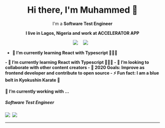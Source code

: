 <h1 align='center'>  Hi there, I'm Muhammed 👋 </h1>

<p align='center'>
  I'm a <b>Software Test Engineer<b>
</p>
  
<p align='center'>
  I live in Lagos, Nigeria and work at <b>ACCELERATOR APP</b>
</p>
  
 <p align='center'>
  <a href="https://www.linkedin.com/in/ovansa/"><img src="https://img.shields.io/badge/linkedin-%230077B5.svg?&style=for-the-badge&logo=linkedin&logoColor=white" /></a>&nbsp;&nbsp;&nbsp;&nbsp;
  <a href="mailto:aminmuhammad18@gmail.com?subject=Olá%20Stefany"><img src="https://img.shields.io/badge/gmail-%23D14836.svg?&style=for-the-badge&logo=gmail&logoColor=white" /></a>&nbsp;&nbsp;&nbsp;&nbsp;

</p>

<ul>
  <li>🌱 I’m currently learning React with Typescript 🚀🚀🚀</li>
</ul>
- 🌱 I’m currently learning React with Typescript 🚀🚀🚀
- 👯 I’m looking to collaborate with other content creators
- 🥅 2020 Goals: Improve as frontend developer and contribute to open source
- ⚡ Fun fact: I am a blue belt in Kyokushin Karate 🥋

<h4>🔭  I’m currently working with ...</h4>

<h5>Software Test Engineer</h5>
<p >
  <img src="https://img.shields.io/badge/html5%20-%23e34f26.svg?&style=for-the-badge&logo=html5&logoColor=white" />&nbsp;&nbsp;<img src="https://img.shields.io/badge/CSS3-1572B6?&style=for-the-badge&logo=css3&logoColor=white" />&nbsp;&nbsp;
</p>

<hr>
